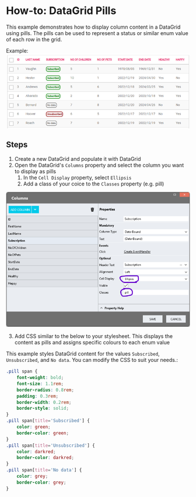 # How-to: DataGrid Pills

This example demonstrates how to display column content in a DataGrid using pills. The pills can be used to represent a status or similar enum value of each row in the grid.

Example:
![](images/view.png)

## Steps
1. Create a new DataGrid and populate it with DataGrid
2. Open the DataGrid's `Columns` property and select the column you want to display as pills
    1. In the `Cell Display` property, select `Ellipsis`
    2. Add a class of your coice to the `Classes` property (e.g. pill)

![](images/ColumnsEditor.png)

3. Add CSS similar to the below to your stylesheet. This displays the content as pills and assigns specific colours to each enum value

This example styles DataGrid content for the values `Subscribed`, `Unsubscribed`, and `No data`. You can modify the CSS to suit your needs.:
```css
.pill span {
	font-weight: bold;
	font-size: 1.1rem;
	border-radius: 0.8rem;
	padding: 0.3rem;
	border-width: 0.2rem;
	border-style: solid;
}
.pill span[title='Subscribed'] {
	color: green;
	border-color: green;
}
.pill span[title='Unsubscribed'] {
	color: darkred;
	border-color: darkred;
}
.pill span[title='No data'] {
	color: grey;
	border-color: grey;
}
```